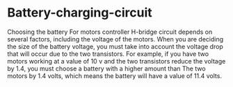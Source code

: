 # Battery-charging-circuit
Choosing the battery For motors controller H-bridge circuit depends on several factors, including the voltage of the motors. When you are deciding the size of the battery voltage, you must take into account the voltage drop that will occur due to the two transistors. For example, if you have two motors working at a value of 10 v and the two transistors reduce the voltage by 1.4, you must choose a battery with a higher amount than The two motors by 1.4 volts, which means the battery will have a value of 11.4 volts.
